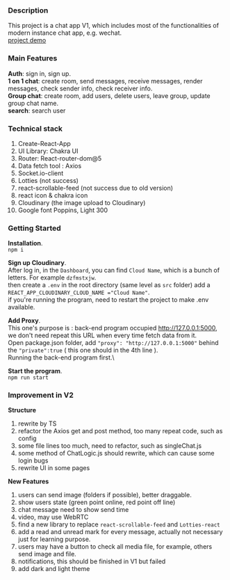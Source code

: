 ### Description

This project is a chat app V1, which includes most of the functionalities of modern instance chat app, e.g. wechat.\
[project demo](https://shawns-chat-app-frontend.onrender.com)

### Main Features

**Auth**: sign in, sign up.\
**1 on 1 chat**: create room, send messages, receive messages, render messages, check sender info, check receiver info.\
**Group chat**: create room, add users, delete users, leave group, update group chat name.\
**search**: search user

### Technical stack

1. Create-React-App
2. UI Library: Chakra UI
3. Router: React-router-dom@5
4. Data fetch tool : Axios
5. Socket.io-client
6. Lotties (not success)
7. react-scrollable-feed (not success due to old version)
8. react icon & chakra icon
9. Cloudinary (the image upload to Cloudinary)
10. Google font Poppins, Light 300

### Getting Started

**Installation**.\
`npm i`

**Sign up Cloudinary**.\
After log in, in the `Dashboard`, you can find `Cloud Name`, which is a bunch of letters. For example `dzfmstxjw`.\
then create a `.env` in the root directory (same level as `src` folder)
add a `REACT_APP_CLOUDINARY_CLOUD_NAME ="Cloud Name"`.\
if you're running the program, need to restart the project to make .env available.

**Add Proxy**.\
This one's purpose is : back-end program occupied http://127.0.0.1:5000, we don't need repeat this URL when every time fetch data from it.\
Open package.json folder, add `"proxy": "http://127.0.0.1:5000"` behind the `"private":true` ( this one should in the 4th line ).\
Running the back-end program first.\

**Start the program**.\
`npm run start`

### Improvement in V2

**Structure**

1. rewrite by TS
2. refactor the Axios get and post method, too many repeat code, such as config
3. some file lines too much, need to refactor, such as singleChat.js
4. some method of ChatLogic.js should rewrite, which can cause some login bugs
5. rewrite UI in some pages

**New Features**

1. users can send image (folders if possible), better draggable.
2. show users state (green point online, red point off line)
3. chat message need to show send time
4. video, may use WebRTC
5. find a new library to replace `react-scrollable-feed` and `Lotties-react`
6. add a read and unread mark for every message, actually not necessary just for learning purpose.
7. users may have a button to check all media file, for example, others send image and file.
8. notifications, this should be finished in V1 but failed
9. add dark and light theme
